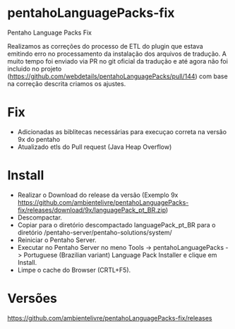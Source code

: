 # pentahoLanguagePacks-fix
Pentaho Language Packs Fix 

Realizamos as correções do processo de ETL do plugin que estava emitindo erro no processamento da instalação dos arquivos de tradução.
A muito tempo foi enviado via PR no git oficial da tradução e até agora não foi incluido no projeto (https://github.com/webdetails/pentahoLanguagePacks/pull/144) com base na correção descrita criamos os ajustes.

# Fix 
- Adicionadas as biblitecas necessárias  para execuçao correta na versão 9x do pentaho
- Atualizado etls do Pull request (Java Heap Overflow)

# Install
- Realizar o Download do release da versão (Exemplo 9x https://github.com/ambientelivre/pentahoLanguagePacks-fix/releases/download/9x/languagePack_pt_BR.zip)
- Descompactar.
- Copiar para o diretório descompactado languagePack_pt_BR para o diretório <pentahoinstall>/pentaho-server/pentaho-solutions/system/
- Reiniciar o Pentaho Server.
- Executar no Pentaho Server no meno Tools -> pentahoLanguagePacks -> Portuguese (Brazilian variant) Language Pack Installer e clique em Install.
- Limpe o cache do Browser (CRTL+F5).

# Versões
https://github.com/ambientelivre/pentahoLanguagePacks-fix/releases
